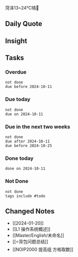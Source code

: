 菏泽13~24℃晴🔆

## Daily Quote

## Insight





## Tasks
### Overdue
```tasks
not done
due before 2024-10-11
```

### Due today
```tasks
not done
due on 2024-10-11
```

### Due in the next two weeks
```tasks
not done
due after 2024-10-11
due before 2024-10-25
```

### Done today
```tasks
done on 2024-10-11
```

### Not Done
```tasks
not done
tags include #todo
```

## Changed Notes
- [[2024-01-20]]
- [[L1 操作系统概述]]
- [[Master/English/未命名]]
- [[⭐背包问题总结]]
- [[NOIP2000 提高组 方格取数]]

